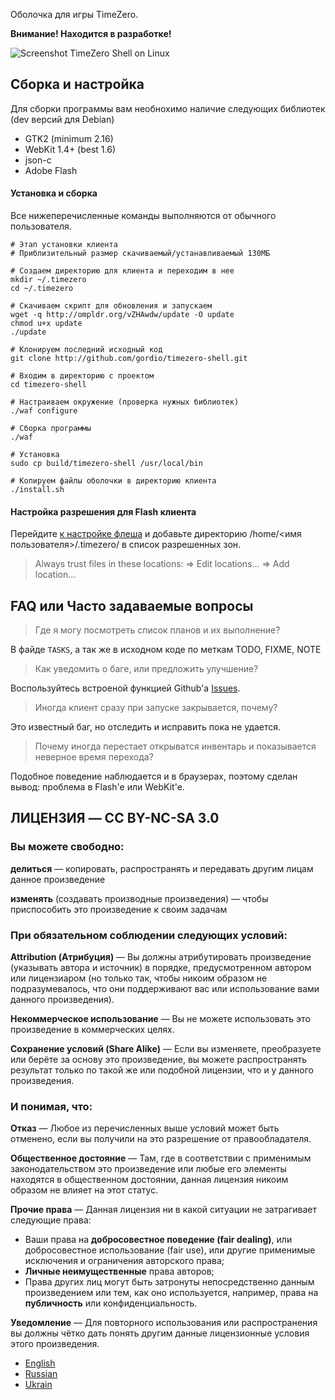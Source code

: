 Оболочка для игры TimeZero.

**Внимание! Находится в разработке!**

![Screenshot TimeZero Shell on Linux](http://ompldr.org/vZXRldA/timezero-shell.jpg)


Сборка и настройка
------------------
Для сборки программы вам необнохимо наличие следующих библиотек (dev версий для Debian)

 - GTK2 (minimum 2.16)
 - WebKit 1.4+ (best 1.6)
 - json-c
 - Adobe Flash

#### Установка и сборка
Все нижеперечисленные команды выполняются от обычного пользователя.

	# Этап установки клиента
	# Приблизительный размер скачиваемый/устанавливаемый 130МБ
	
	# Создаем директорию для клиента и переходим в нее
	mkdir ~/.timezero
	cd ~/.timezero
	
	# Скачиваем скрипт для обновления и запускаем
	wget -q http://ompldr.org/vZHAwdw/update -O update
	chmod u+x update
	./update

	# Клонируем последний исходный код
	git clone http://github.com/gordio/timezero-shell.git
	
	# Входим в директорию с проектом
	cd timezero-shell
	
	# Настраиваем окружение (проверка нужных библиотек)
	./waf configure
	
	# Сборка программы
	./waf
	
	# Установка
	sudo cp build/timezero-shell /usr/local/bin

	# Копируем файлы оболочки в директорию клиента
	./install.sh


#### Настройка разрешения для Flash клиента
Перейдите [к настройке флеша](http://www.macromedia.com/support/documentation/en/flashplayer/help/settings_manager04.html) и добавьте директорию /home/<имя пользователя>/.timezero/ в список разрешенных зон.

> Always trust files in these locations: => Edit locations... => Add location...


FAQ или Часто задаваемые вопросы
-----------------------

> Где я могу посмотреть список планов и их выполнение?

В файде `TASKS`, а так же в исходном коде по меткам TODO, FIXME, NOTE


> Как уведомить о баге, или предложить улучшение?

Воспользуйтесь встроеной функцией Github'а [Issues](https://github.com/gordio/timezero-shell/issues).


> Иногда клиент сразу при запуске закрывается, почему?

Это известный баг, но отследить и исправить пока не удается.


> Почему иногда перестает открыватся инвентарь и показывается неверное время перехода?

Подобное поведение наблюдается и в браузерах, поэтому сделан вывод: проблема в Flash'е или WebKit'e.



ЛИЦЕНЗИЯ — CC BY-NC-SA 3.0
--------

### Вы можете свободно:

**делиться** — копировать, распространять и передавать другим лицам данное произведение

**изменять** (создавать производные произведения) — чтобы приспособить это произведение к своим задачам


### При обязательном соблюдении следующих условий:

**Attribution (Атрибуция)** — Вы должны атрибутировать произведение (указывать автора и источник) в порядке, предусмотренном автором или лицензиаром (но только так, чтобы никоим образом не подразумевалось, что они поддерживают вас или использование вами данного произведения).

**Некоммерческое использование** — Вы не можете использовать это произведение в коммерческих целях.

**Сохранение условий (Share Alike)** — Если вы изменяете, преобразуете или берёте за основу это произведение, вы можете распространять результат только по такой же или подобной лицензии, что и у данного произведения.

### И понимая, что:

**Отказ** — Любое из перечисленных выше условий может быть отменено, если вы получили на это разрешение от правообладателя.

**Общественное достояние** — Там, где в соответствии с применимым законодательством это произведение или любые его элементы находятся в общественном достоянии, данная лицензия никоим образом не влияет на этот статус.

**Прочие права** — Данная лицензия ни в какой ситуации не затрагивает следующие права:
 - Ваши права на **добросовестное поведение (fair dealing)**, или добросовестное использование (fair use), или другие применимые исключения и ограничения авторского права;
 - **Личные неимущественные** права авторов;
 - Права других лиц могут быть затронуты непосредственно данным произведением или тем, как оно используется, например, права на **публичность** или конфиденциальность.

**Уведомление** — Для повторного использования или распространения вы должны чётко дать понять другим данные лицензионные условия этого произведения. 

- [English](http://creativecommons.org/licenses/by-nc-sa/3.0/)
- [Russian](http://creativecommons.org/licenses/by-nc-sa/3.0/deed.ru)
- [Ukrain](http://creativecommons.org/licenses/by-nc-sa/3.0/deed.uk)
